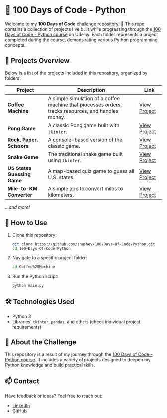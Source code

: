 # 🐍 100 Days of Code - Python  

Welcome to my **100 Days of Code** challenge repository! 🚀 This repo contains a collection of projects I've built while progressing through the [100 Days of Code - Python course](https://www.udemy.com/) on Udemy. Each folder represents a project completed during the course, demonstrating various Python programming concepts.  

## 📁 Projects Overview  

Below is a list of the projects included in this repository, organized by folders:  

| **Project**                          | **Description**                                                                                      | **Link**                |  
|--------------------------------------|------------------------------------------------------------------------------------------------------|-------------------------|  
| **Coffee Machine**                   | A simple simulation of a coffee machine that processes orders, tracks resources, and handles money.  | [View Project](./Coffee%20Machine) |  
| **Pong Game**                        | A classic Pong game built with `tkinter`.                                                            | [View Project](./Pong)  |  
| **Rock, Paper, Scissors**            | A console-based version of the classic game.                                                        | [View Project](./Rock_Paper_Scissors) |  
| **Snake Game**                       | The traditional snake game built using `tkinter`.                                                   | [View Project](./snake_game) |  
| **US States Guessing Game**          | A map-based quiz game to guess all U.S. states.                                                     | [View Project](./US-states-guessing-game) |  
| **Mile-to-KM Converter**             | A simple app to convert miles to kilometers.                                                        | [View Project](./Mile-to-km-converter) |  

_...and more!_  

## 🚀 How to Use  

1. Clone this repository:  
   ```bash  
   git clone https://github.com/snushev/100-Days-Of-Code-Python.git  
   cd 100-Days-Of-Code-Python  
   ```  

2. Navigate to a specific project folder:  
   ```bash  
   cd Coffee%20Machine  
   ```  

3. Run the Python script:  
   ```bash  
   python main.py  
   ```  

## 🛠️ Technologies Used  

- Python 3  
- Libraries: `tkinter`, `pandas`, and others (check individual project requirements)  

## 🌟 About the Challenge  

This repository is a result of my journey through the [100 Days of Code - Python course](https://www.udemy.com/). It includes a variety of projects designed to deepen my Python knowledge and build practical skills.  

## 📫 Contact  

Have feedback or ideas? Feel free to reach out:  

- [LinkedIn](https://www.linkedin.com/in/your-profile)  
- [GitHub](https://github.com/snushev)  
